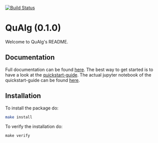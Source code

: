 [![Build Status](https://travis-ci.org/AckslD/QuAlg.svg?branch=master)](https://travis-ci.org/AckslD/QuAlg)

QuAlg (0.1.0)
=====================================================

Welcome to QuAlg's README.

Documentation
-------------
Full documentation can be found [here](https://acksld.github.io/QuAlg/).
The best way to get started is to have a look at the [quickstart-guide](https://acksld.github.io/QuAlg/quickstart.html).
The actual jupyter notebook of the quickstart-guide can be found [here](https://github.com/AckslD/QuAlg/blob/master/docs/quickstart.ipynb).

Installation
------------
To install the package do:
```bash
make install
```

To verify the installation do:
```
make verify
```
